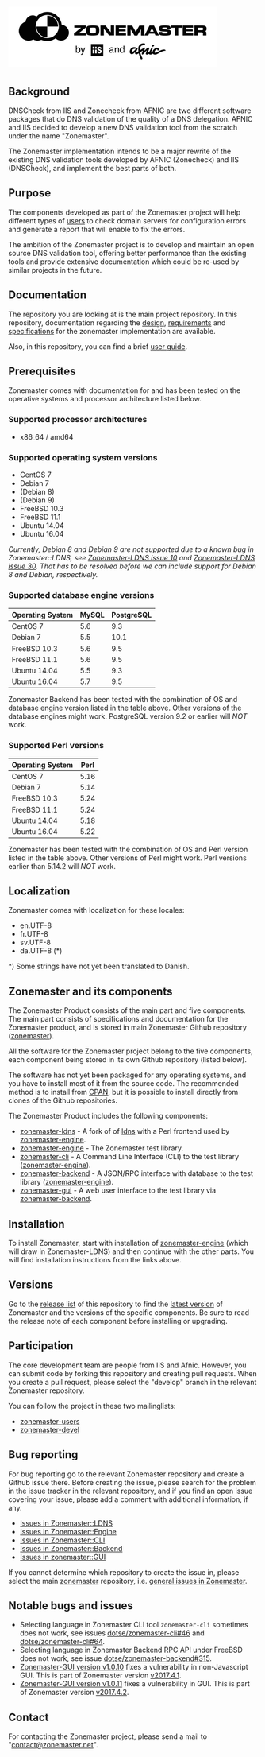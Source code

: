 ![Zonemaster](docs/images/zonemaster_logo_black.png)
==========

## Background

DNSCheck from IIS and Zonecheck from AFNIC are two different software
packages that do DNS validation of the quality of a DNS
delegation. AFNIC and IIS decided to develop a new DNS validation tool from the
scratch under the name "Zonemaster". 

The Zonemaster implementation intends to be a major
rewrite of the existing DNS validation tools developed by AFNIC (Zonecheck) and
IIS (DNSCheck), and implement the best parts of both.

## Purpose

The components developed as part of the Zonemaster project will help different
types of [users](USING.md) to check domain servers for configuration errors and
generate a report that will enable to fix the errors.

The ambition of the Zonemaster project is to develop and maintain an open source
DNS validation tool, offering better performance than the existing tools and
provide extensive documentation which could be re-used by similar projects in
the future.

## Documentation

The repository you are looking at is the main project repository. In this
repository, documentation regarding the [design](docs/design),
[requirements](docs/requirements) and [specifications](docs/specifications)
for the zonemaster implementation are available.

Also, in this repository, you can find a brief [user guide](USING.md).

## Prerequisites

Zonemaster comes with documentation for and has been tested on the operative systems and processor
architecture listed below.

### Supported processor architectures

* x86_64 / amd64

### Supported operating system versions

* CentOS 7
* Debian 7
* (Debian 8)
* (Debian 9)
* FreeBSD 10.3
* FreeBSD 11.1
* Ubuntu 14.04
* Ubuntu 16.04

_Currently, Debian 8 and Debian 9 are not supported due to a known bug in Zonemaster::LDNS, see [Zonemaster-LDNS issue 10] and [Zonemaster-LDNS issue 30]. 
That has to be resolved 
before we can include support for Debian 8 and Debian, respectively._

### Supported database engine versions

Operating System | MySQL | PostgreSQL
---------------- | ------| -----------
CentOS 7         | 5.6   |   9.3
Debian 7         | 5.5   |  10.1
FreeBSD 10.3     | 5.6   |   9.5       
FreeBSD 11.1     | 5.6   |   9.5      
Ubuntu 14.04     | 5.5   |   9.3
Ubuntu 16.04     | 5.7   |   9.5

Zonemaster Backend has been tested with the combination of OS and database engine version
listed in the table above. Other versions of the database engines might work. PostgreSQL 
version 9.2 or earlier will _NOT_ work.

### Supported Perl versions

Operating System | Perl
---------------- | ----
CentOS 7         | 5.16                        
Debian 7         | 5.14
FreeBSD 10.3     | 5.24
FreeBSD 11.1     | 5.24
Ubuntu 14.04     | 5.18
Ubuntu 16.04     | 5.22

Zonemaster has been tested with the combination of OS and Perl version listed in the table
above. Other versions of Perl might work. Perl versions earlier than 5.14.2 will _NOT_ work.

## Localization

Zonemaster comes with localization for these locales:

* en.UTF-8
* fr.UTF-8
* sv.UTF-8
* da.UTF-8 (*)

*) Some strings have not yet been translated to Danish.

## Zonemaster and its components

The Zonemaster Product consists of the main part and five components. The main part
consists of specifications and documentation for the Zonemaster product, and is
stored in main Zonemaster Github repository ([zonemaster]).

All the software for the Zonemaster project belong to the five components, each
component being stored in its own Github repository (listed below).

The software has not yet been packaged for any operating systems, and you have to 
install most of it from the source code. The recommended method is to install 
from [CPAN], but it is possible to install directly from clones of the Github 
repositories.

The Zonemaster Product includes the following components:

 * [zonemaster-ldns] - A fork of of [ldns] with a Perl frontend used by [zonemaster-engine].
 * [zonemaster-engine] - The Zonemaster test library.
 * [zonemaster-cli] - A Command Line Interface (CLI) to the test library ([zonemaster-engine]).
 * [zonemaster-backend] - A JSON/RPC interface with database to the test library ([zonemaster-engine]).
 * [zonemaster-gui] - A web user interface to the test library via [zonemaster-backend].

## Installation

To install Zonemaster, start with installation of [zonemaster-engine] (which will
draw in Zonemaster-LDNS) and then continue with the other parts. You will find 
installation instructions from the links above.

## Versions

Go to the [release list](https://github.com/dotse/zonemaster/releases) 
of this repository to find the 
[latest version](https://github.com/dotse/zonemaster/releases/latest) of 
Zonemaster and the versions of the specific components. Be
sure to read the release note of each component before installing or
upgrading.

## Participation

The core development team are people from IIS and Afnic. However, you
can submit code by forking this repository and creating pull requests.
When you create a pull request, please select the "develop" branch in the relevant
Zonemaster repository.

You can follow the project in these two mailinglists:

 * [zonemaster-users](http://lists.iis.se/cgi-bin/mailman/listinfo/zonemaster-users)
 * [zonemaster-devel](http://lists.iis.se/cgi-bin/mailman/listinfo/zonemaster-devel)


## Bug reporting 

For bug reporting go to the relevant Zonemaster repository
and create a Github issue there. Before creating the issue,
please search for the problem in the issue tracker in the relevant repository, 
and if you find an open issue covering your issue, please add
a comment with additional information, if any.

* [Issues in Zonemaster::LDNS](https://github.com/dotse/zonemaster-ldns/issues)
* [Issues in Zonemaster::Engine](https://github.com/dotse/zonemaster-engine/issues)
* [Issues in Zonemaster::CLI](https://github.com/dotse/zonemaster-cli/issues)
* [Issues in Zonemaster::Backend](https://github.com/dotse/zonemaster-backend/issues)
* [Issues in zonemaster::GUI](https://github.com/dotse/zonemaster-gui/issues)

If you cannot determine which repository to create the issue in, please select the main [zonemaster] 
repository, i.e. [general issues in Zonemaster](https://github.com/dotse/zonemaster/issues).


## Notable bugs and issues

* Selecting language in Zonemaster CLI tool `zonemaster-cli` sometimes does not work, see issues 
  [dotse/zonemaster-cli#46](https://github.com/dotse/zonemaster-cli/issues/46) and
  [dotse/zonemaster-cli#64](https://github.com/dotse/zonemaster-cli/issues/64).
* Selecting language in Zonemaster Backend RPC API under FreeBSD does not work, see issue
  [dotse/zonemaster-backend#315](https://github.com/dotse/zonemaster-backend/issues/315).
* [Zonemaster-GUI version v1.0.10](https://github.com/dotse/zonemaster-gui/releases/tag/v1.0.10) fixes a
  vulnerability in non-Javascript GUI. This is part of Zonemaster version
  [v2017.4.1](https://github.com/dotse/zonemaster/releases/tag/v2017.4.1).
* [Zonemaster-GUI version v1.0.11](https://github.com/dotse/zonemaster-gui/releases/tag/v1.0.11) fixes a
  vulnerability in GUI. This is part of Zonemaster version
  [v2017.4.2](https://github.com/dotse/zonemaster/releases/tag/v2017.4.2).

## Contact 

For contacting the Zonemaster project, please send a mail to
"contact@zonemaster.net".

[zonemaster]: https://github.com/dotse/zonemaster
[zonemaster-ldns]: https://github.com/dotse/zonemaster-ldns
[zonemaster-engine]: https://github.com/dotse/zonemaster-engine 
[zonemaster-cli]: https://github.com/dotse/zonemaster-cli
[zonemaster-backend]: https://github.com/dotse/zonemaster-backend
[zonemaster-gui]: https://github.com/dotse/zonemaster-gui
[ldns]: https://www.nlnetlabs.nl/projects/ldns/
[CPAN]: http://search.cpan.org/search?query=Zonemaster&mode=dist

[Zonemaster-LDNS issue 10]: https://github.com/dotse/zonemaster-ldns/issues/10
[Zonemaster-LDNS issue 30]: https://github.com/dotse/zonemaster-ldns/issues/30. 

